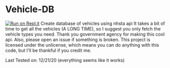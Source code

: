 # Vehicle-DB
 [![Run on Repl.it](https://repl.it/badge/github/jetstream/Vehicle-DB)](https://repl.it/github/jetstream0/Vehicle-DB)
Create database of vehicles using nhsta api 
It takes a bit of time to get all the vehicles (A LONG TIME), so I suggest you only fetch the vehicle types you need.
Thank you government agency for making this cool api. 
Also, please open an issue if something is broken.
This project is licensed under the unlicense, which means you can do anything with this code, but I'll be thankful if you credit me.


Last Tested on: 12/21/20 (everything seems like it works)
